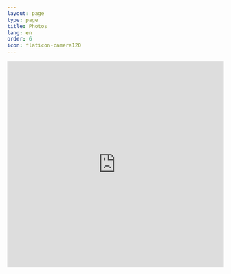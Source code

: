 ```yaml
---
layout: page
type: page
title: Photos
lang: en
order: 6
icon: flaticon-camera120
---
```


<dive>

<p>
<iframe src="http://www.flickr.com/photos/58576587@N02/24498000012/player/" width="100%" height="480" frameborder="0" allowfullscreen webkitallowfullscreen mozallowfullscreen oallowfullscreen msallowfullscreen></iframe>
</p>

</div>
